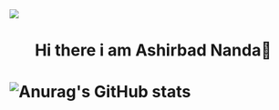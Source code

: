 <img src="https://pilbox.themuse.com/image.jpg?filter=antialias&h=385&opt=1&pos=top-left&prog=1&q=keep&url=https%3A%2F%2Fcms-assets.themuse.com%2Fmedia%2Flead%2F01212022-1047259374-coding-classes_scanrail.jpg&w=700&h=200">

<h1 align="center">Hi there i am Ashirbad Nanda👋<h1/>

<!--
**AshirbadNanda/AshirbadNanda** is a ✨ _special_ ✨ repository because its `README.md` (this file) appears on your GitHub profile.

Here are some ideas to get you started:

- 🔭 I’m currently working on ...
- 🌱 I’m currently learning ...
- 👯 I’m looking to collaborate on ...
- 🤔 I’m looking for help with ...
- 💬 Ask me about ...
- 📫 How to reach me: ...
- 😄 Pronouns: ...
- ⚡ Fun fact: ...
-->
<div align="align">
  
  ![Anurag's GitHub stats](https://github-readme-stats.vercel.app/api?username=AshirbadNanda&show_icons=true&theme=transparent)

<div/>
